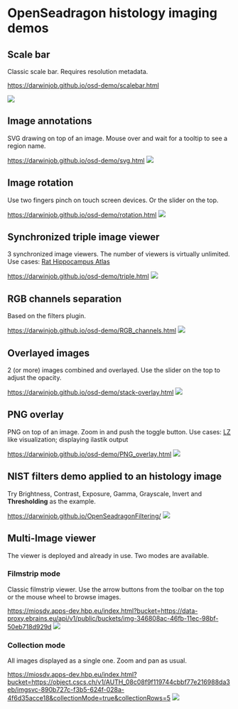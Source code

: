 # OpenSeadragon histology imaging demos
## Scale bar
Classic scale bar. Requires resolution metadata.

https://darwinjob.github.io/osd-demo/scalebar.html

![](resources/scalebar.png)
## Image annotations
SVG drawing on top of an image. Mouse over and wait for a tooltip to see a region name. 

https://darwinjob.github.io/osd-demo/svg.html
![](resources/svg_annotations.png)
## Image rotation
Use two fingers pinch on touch screen devices. Or the slider on the top.

https://darwinjob.github.io/osd-demo/rotation.html
![](resources/rotated.png)
## Synchronized triple image viewer
3 synchronized image viewers. The number of viewers is virtually unlimited. Use cases: [Rat Hippocampus Atlas](https://www.frontiersin.org/articles/10.3389/fninf.2011.00002/full)

https://darwinjob.github.io/osd-demo/triple.html
![](resources/triple.png)
## RGB channels separation
Based on the filters plugin.

https://darwinjob.github.io/osd-demo/RGB_channels.html
![](resources/RGB.png)
## Overlayed images
2 (or more) images combined and overlayed. Use the slider on the top to adjust the opacity.

https://darwinjob.github.io/osd-demo/stack-overlay.html
![](resources/stack-overlay.png)
## PNG overlay
PNG on top of an image. Zoom in and push the toggle button. Use cases: [LZ](https://github.com/Tevemadar/LocaliZoom) like visualization; displaying ilastik output  

https://darwinjob.github.io/osd-demo/PNG_overlay.html
![](resources/PNG-overlay.png)
## NIST filters demo applied to an histology image
Try Brightness, Contrast, Exposure, Gamma, Grayscale, Invert and **Thresholding** as the example.

https://darwinjob.github.io/OpenSeadragonFiltering/
![](resources/thresh.png)
## Multi-Image viewer
The viewer is deployed and already in use. Two modes are available.
### Filmstrip mode
Classic filmstrip viewer. Use the arrow buttons from the toolbar on the top or the mouse wheel to browse images.

https://miosdv.apps-dev.hbp.eu/index.html?bucket=https://data-proxy.ebrains.eu/api/v1/public/buckets/img-346808ac-46fb-11ec-98bf-50eb718d929d
![](resources/multi-film.png)
### Collection mode
All images displayed as a single one. Zoom and pan as usual.

https://miosdv.apps-dev.hbp.eu/index.html?bucket=https://object.cscs.ch/v1/AUTH_08c08f9f119744cbbf77e216988da3eb/imgsvc-890b727c-f3b5-624f-028a-4f6d35acce18&collectionMode=true&collectionRows=5
![](resources/multi-collection.png)
